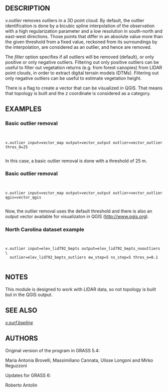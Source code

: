 
## DESCRIPTION

*v.outlier* removes outliers in a 3D point cloud. By default, the outlier
identification is done by a bicubic spline interpolation of the
observation with a high regularization parameter and a low resolution
in south-north and east-west directions. Those points that differ in
an absolute value more than the given threshold from a fixed value,
reckoned from its surroundings by the interpolation, are considered as
an outlier, and hence are removed.

The *filter* option specifies if all outliers will be removed
(default), or only positive or only negative outliers. Filtering out
only positive outliers can be useful to filter out vegetation returns
(e.g. from forest canopies) from LIDAR point clouds, in order to
extract digital terrain models (DTMs). Filtering out only negative outliers
can be useful to estimate vegetation height.

There is a flag to create a vector that can be visualized in
QGIS. That means that topology is built and the z coordinate is
considered as a category.

## EXAMPLES

### Basic outlier removal

```


v.outlier input=vector_map output=vector_output outlier=vector_outlier thres_O=25


```

In this case, a basic outlier removal is done with a threshold of 25 m.

### Basic outlier removal

```


v.outlier input=vector_map output=vector_output outlier=vector_outlier qgis=vector_qgis


```

Now, the outlier removal uses the default threshold and there is also
an output vector available for visualizaton in QGIS
(<http://www.qgis.org>).

### North Carolina dataset example

```


v.outlier input=elev_lid792_bepts output=elev_lid792_bepts_nooutliers \
  outlier=elev_lid792_bepts_outliers ew_step=5 ns_step=5 thres_o=0.1


```

## NOTES

This module is designed to work with LIDAR data, so not topology is
built but in the QGIS output.

## SEE ALSO

*[v.surf.bspline](v.surf.bspline.html)*

## AUTHORS

Original version of the program in GRASS 5.4:

Maria Antonia Brovelli, Massimiliano Cannata, Ulisse Longoni and Mirko Reguzzoni

Updates for GRASS 6:

Roberto Antolin
